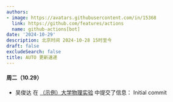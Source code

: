 ```yaml
---
authors:
- image: https://avatars.githubusercontent.com/in/15368
  link: https://github.com/features/actions
  name: github-actions[bot]
date: '2024-10-29'
description: 北京时间 2024-10-28 15时至今
draft: false
excludeSearch: false
title: AUTO 更新速递
---
```


#### 周二（10.29）

- 吴俊达 在 [（示例）大学物理实验](https://github.com/HITSZ-OpenAuto/MATH4004) 中提交了信息： Initial commit

